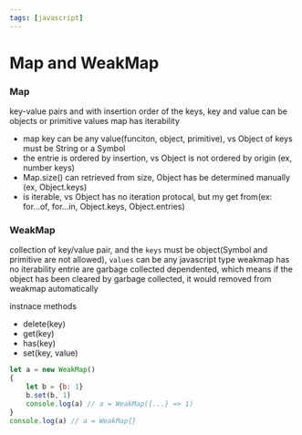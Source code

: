 ```yaml
---
tags: [javascript]
---
```


# Map and WeakMap

### Map
key-value pairs and with insertion order of the keys, key and value can be objects or primitive values
map has iterability
- map key can be any value(funciton, object, primitive), vs Object of keys must be String or a Symbol
- the entrie is ordered by insertion, vs Object is not ordered by origin (ex, number keys)
- Map.size() can retrieved from size, Object has be determined manually (ex, Object.keys)
- is iterable, vs Object has no iteration protocal, but my get from(ex: for...of, for...in, Object.keys, Object.entries)



### WeakMap
collection of key/value pair, and the `keys` must be object(Symbol and primitive are not allowed), `values` can be any javascript type
weakmap has no iterability 
entrie are garbage collected dependented, which means if the object has been cleared by garbage collected, it would removed from weakmap automatically 

instnace methods
- delete(key)
- get(key)
- has(key)
- set(key, value)


```javascript
let a = new WeakMap()
{
    let b = {b: 1}
    b.set(b, 1)
    console.log(a) // a = WeakMap({...} => 1)
}
console.log(a) // a = WeakMap{}
```
